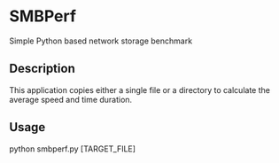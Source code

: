 # SMBPerf

Simple Python based network storage benchmark

## Description
This application copies either a single file or a directory to calculate the average speed and time duration.

## Usage
python smbperf.py [TARGET_FILE]
